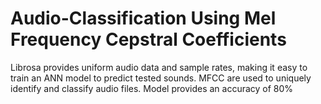 # Audio-Classification Using Mel Frequency Cepstral Coefficients
Librosa provides uniform audio data and sample rates, making it easy to train an ANN model to predict tested sounds.
MFCC are used to uniquely identify and classify audio files.
Model provides an accuracy of 80%
